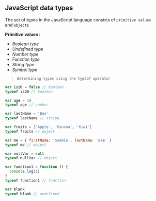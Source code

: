 ## JavaScript data types

The set of types in the JavaScript language consists of `primitive values` and `objects`

**Primitive values :**

- _Boolean type_
- _Undefined type_
- _Number type_
- _Function type_
- _String type_
- _Symbol type_

> `Determining types using the typeof operator`

```js
var is20 = false // boolean
typeof is20 // boolean

var age = 19
typeof age // number

var lastName = 'Bae'
typeof lastName // string

var fruits = ['Apple', 'Banana', 'Kiwi']
typeof fruits // object

var me = { firstName: 'Sammie', lastName: 'Bae' }
typeof me // object

var nullVar = null
typeof nullVar // object

var function1 = function () {
  console.log(1)
}
typeof function1 // function

var blank
typeof blank // undefined
```
